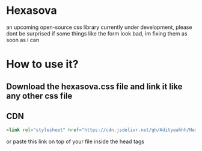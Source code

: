# Hexasova
an upcoming open-source css library currently under development, please dont be surprised if some things like the form look bad, im fixing them as soon as i can

# How to use it?

## Download the hexasova.css file and link it like any other css file

## CDN
```html
<link rel="stylesheet" href="https://cdn.jsdelivr.net/gh/Adityeahhh/Hexasova@main/Hexasova/Hexasova.min.css">
```
or paste this link on top of your file inside the head tags
